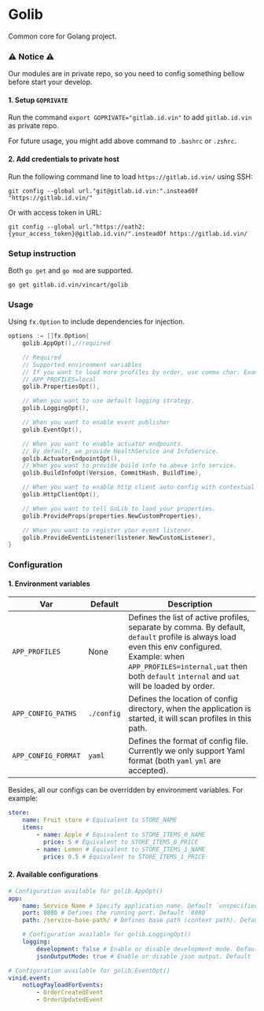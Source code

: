 # Golib

Common core for Golang project.

### ⚠️ **Notice** ⚠️
Our modules are in private repo, so you need to config something bellow before start your develop.
#### 1. Setup `GOPRIVATE`

Run the command `export GOPRIVATE="gitlab.id.vin"` to add `gitlab.id.vin` as private repo.

For future usage, you might add above command to `.bashrc` or `.zshrc`.

#### 2. Add credentials to private host
Run the following command line to load `https://gitlab.id.vin/` using SSH:
```shell
git config --global url."git@gitlab.id.vin:".insteadOf "https://gitlab.id.vin/"
```

Or with access token in URL:
```shell
git config --global url."https://oath2:{your_access_token}@gitlab.id.vin/".insteadOf https://gitlab.id.vin/
```

### Setup instruction

Both `go get` and `go mod` are supported.
```shell
go get gitlab.id.vin/vincart/golib
```

### Usage

Using `fx.Option` to include dependencies for injection.

```go
options := []fx.Option{
    golib.AppOpt(),//required

    // Required
	// Supported environment variables
    // If you want to load more profiles by order, use comma char. Example internal,local. It will load
	// APP_PROFILES=local
    golib.PropertiesOpt(),

    // When you want to use default logging strategy.
    golib.LoggingOpt(),

    // When you want to enable event publisher
    golib.EventOpt(),

    // When you want to enable actuator endpoints.
	// By default, we provide HealthService and InfoService.
    golib.ActuatorEndpointOpt(),
    // When you want to provide build info to above info service.
    golib.BuildInfoOpt(Version, CommitHash, BuildTime),

    // When you want to enable http client auto config with contextual client by default
    golib.HttpClientOpt(),

    // When you want to tell GoLib to load your properties.
    golib.ProvideProps(properties.NewCustomProperties),

    // When you want to register your event listener.
    golib.ProvideEventListener(listener.NewCustomListener),
}
```

### Configuration

#### 1. Environment variables

| Var | Default | Description |
|---|---|---|
| `APP_PROFILES` | None | Defines the list of active profiles, separate by comma. By default, `default` profile is always load even this env configured. Example: when `APP_PROFILES=internal,uat` then both `default` `internal` and `uat` will be loaded by order.  |
| `APP_CONFIG_PATHS` | `./config` | Defines the location of config directory, when the application is started, it will scan profiles in this path. |
| `APP_CONFIG_FORMAT` | `yaml` | Defines the format of config file. Currently we only support Yaml format (both `yaml` `yml` are accepted). |

Besides, all our configs can be overridden by environment variables. For example:

```yaml
store:
    name: Fruit store # Equivalent to STORE_NAME
    items:
        - name: Apple # Equivalent to STORE_ITEMS_0_NAME
          price: 5 # Equivalent to STORE_ITEMS_0_PRICE
        - name: Lemon # Equivalent to STORE_ITEMS_1_NAME
          price: 0.5 # Equivalent to STORE_ITEMS_1_PRICE
```

#### 2. Available configurations

```yaml
# Configuration available for golib.AppOpt()
app:
    name: Service Name # Specify application name. Default `unspecified`
    port: 8080 # Defines the running port. Default `8080`
    path: /service-base-path/ # Defines base path (context path). Default `/`

    # Configuration available for golib.LoggingOpt()
    logging:
        development: false # Enable or disable development mode. Default `false`
        jsonOutputMode: true # Enable or disable json output. Default `true`

# Configuration available for golib.EventOpt()
vinid.event:
    notLogPayloadForEvents:
        - OrderCreatedEvent
        - OrderUpdatedEvent
```
